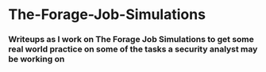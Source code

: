 # The-Forage-Job-Simulations

### Writeups as I work on The Forage Job Simulations to get some real world practice on some of the tasks a security analyst may be working on

